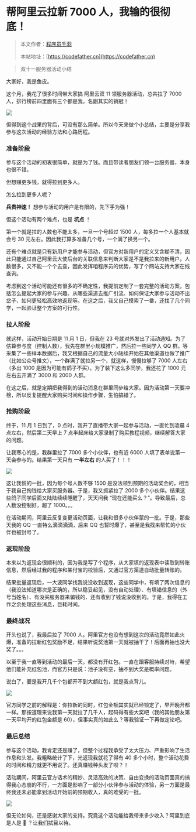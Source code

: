 # 帮阿里云拉新 7000 人，我输的很彻底！

> 本文作者：[程序员千羽](https://yuyuanweb.feishu.cn/wiki/Abldw5WkjidySxkKxU2cQdAtnah)
>
> 本站地址：[https://codefather.cn](https://codefather.cn)

> 双十一服务器活动小结

大家好，我是鱼皮。

这个月，我花了很多时间带大家搞 阿里云双 11 领服务器活动，总共拉了 7000 人，排行榜前四里面有三个都是我，名副其实的销冠！

![](https://pic.yupi.icu/5563/202311031450701.png)

但得到这个战果的背后，可没有那么简单。所以今天来做个小总结，主要是分享我参与这次活动的经验方法和心路历程。

### 准备阶段

参与这个活动的初衷很简单，就是为了钱。而且带读者朋友们领一台服务器，本身也很不错。

但想赚更多钱，就得拉到更多人。

怎么拉到更多人呢？

**兵贵神速！** 想参与活动的用户是有限的，先下手为强！

但这个活动有两个难点，也是 **坑点** ！

第一个就是拉的人数也不能太多，一旦一个号超过 1500 人，每多拉一个人基本就会亏 30 元左右。因此我打算多准备几个号，一个满了换另一个。

还有个难点就是只有新用户才能参与活动，但官方对新用户的定义又含糊不清，因此只能通过自己阿里云大使后台的关联信息来判断大家是不是我拉来的新用户。人数很多，又不能一个个去查，因此发挥咱程序员的优势，写了个网站支持大家在线查询。

考虑到这个活动可能还有很多的不确定性，我提前定制了一套完整的活动方案，包括怎么提起大家的参与兴趣、从哪些渠道去推广引流、如何保证大家参与活动不出岔子、如何更轻松高效地返现等。在这之后，我又自己摸索了一番，还找了几个同学，一起验证整个方案的可行性。

### 拉人阶段

就这样，活动开始日期是 11 月 1 日，但我在 23 号就对外发出了活动通知。为了估算参与度（控制人数），我先在群里小规模推广，然后拉一些同学入 QQ 群。等采集了一些样本数据后，我又根据自己的流量大小陆续开始在其他渠道也做了推广（比如公众号推文），一个群满了就拉另一个，就这样，慢慢拉够了 7000 人左右（多出 1000 是因为可能有鸽子不买）。为了装下这么多同学，我还花了 1000 元左右去开满了 3000 和 2000 人群。

在这之后，就是定期把我得到的活动消息在群里同步给大家。因为活动第一天要冲榜，所以反复提醒大家购买时间和操作步骤，生怕搞错了。

### 抢购阶段

终于，11 月 1 日到了，0 点时，我开了直播带大家一起参与活动，一直忙到凌晨 4 点左右，然后第二天早上 7 点半起床给大家录制了购买教程视频，继续解答大家的问题。

让我寒心的是，我群里拉了 7000 多个小伙伴，也有近 6000 人填了表单说第一天会参与的。结果第一天只有 **一半左右** 的人买了！！！

![](https://pic.yupi.icu/5563/202311031450977.png)

这让我慌的一批，因为每个号人数不够 1500 是没法领到预期的活动奖金的，相当于我自己掏钱给大家买服务器。于是，我又抓紧拉了 2000 多个小伙伴。结果这些鸽子同学后面又陆陆续续睡醒了，天天问我 “现在还能买么？”。导致最后，总人数没控制好，超了 1000。。。

在活动期间，阿里云反复变更活动页面，让我和很多小伙伴蒙的一批。于是，那些天我的 QQ 一直特么滴滴滴滴，后来 QQ 也暂时爆了，甚至是我找来帮忙的小伙伴也被封号了。

### 返现阶段

本来以为返现会很顺利的，因为我是写了个程序，从大家填的返现表中读取到转账信息，然后经过我的程序和某付宝的校验后，又通过官方渠道自动批量转账的。

结果批量返现后，一大波同学找我说没收到返现，这些同学中，有填了两次信息的（我没法知道哪次是正确的，所以稳妥起见，没有自动处理）、有填错信息的（外号当姓名）、有没买服务器来骗钱的、还有收到了钱说没收到的。于是，我得在工作之余处理这些消息，巨耗时间。

### 最终战况

开头也说了，我最后拉了 7000 人。阿里官方也没有想到这次的活动竟然如此火爆，准备的拉新红包奖励不足，结果听说奖池第一天就被抽干了！后面再抽也没大奖了。。。

以至于我一直等到活动的最后一天，都没有开红包。一直在跟客服持续对峙，希望他们能补充红包池，而官方只是说：池子没有空，抽不到大奖是概率问题。

说白了，要是我开几千个包都开不到大额红包，就是我点背儿。

![](https://pic.yupi.icu/5563/202311031450981.png)

官方同学之前的解释是：你拉新的同时，红包金额其实就已经锁定了，早开晚开都一样。那按道理来说我第一天就拉了几千人，起码得有些大奖吧（我的其他朋友第一天平均开的红包金额是 60），但事实真的如此么？等我验证一下再做定论吧。

### 最后总结

参与这个活动，我肯定还是赚了，但整个过程我承受了太大压力、严重影响了生活作息和头发。我粗略统计了下，光返现我就花了得有 40 多个小时，整个活动花费的时间和精力就更不用说了。还真赚钱种头发了呗？！

活动期间，阿里云官方话术的精妙、灵活高效的决策、自由变换的活动页面真的搞得我心态崩的不行，一方面是影响了一部分小伙伴参与活动的体验，另一方面是最终我还未必能拿到活动开始前的预期收入，真的难受的一批。

![](https://pic.yupi.icu/5563/202311031450978.png)

但无论如何，还是感谢大家的支持。究竟这个活动能给我带来多少收入？阿里到底是人是 🐶 ？让我们拭目以待。